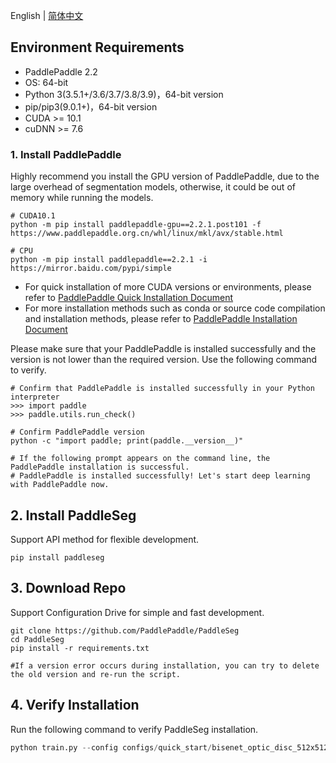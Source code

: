 English | [简体中文](install_cn.md)


## Environment Requirements

- PaddlePaddle 2.2
- OS: 64-bit
- Python 3(3.5.1+/3.6/3.7/3.8/3.9)，64-bit version
- pip/pip3(9.0.1+)，64-bit version 
- CUDA >= 10.1 
- cuDNN >= 7.6 


### 1. Install PaddlePaddle

Highly recommend you install the GPU version of PaddlePaddle, due to the large overhead of segmentation models, otherwise, it could be out of memory while running the models.

```
# CUDA10.1
python -m pip install paddlepaddle-gpu==2.2.1.post101 -f https://www.paddlepaddle.org.cn/whl/linux/mkl/avx/stable.html

# CPU
python -m pip install paddlepaddle==2.2.1 -i https://mirror.baidu.com/pypi/simple
```
- For quick installation of more CUDA versions or environments, please refer to [PaddlePaddle Quick Installation Document](https://www.paddlepaddle.org.cn/install/quick)
- For more installation methods such as conda or source code compilation and installation methods, please refer to [PaddlePaddle Installation Document](https://www.paddlepaddle.org.cn/documentation/docs/zh/install/index_en.html)

Please make sure that your PaddlePaddle is installed successfully and the version is not lower than the required version. Use the following command to verify.

```
# Confirm that PaddlePaddle is installed successfully in your Python interpreter
>>> import paddle
>>> paddle.utils.run_check()

# Confirm PaddlePaddle version
python -c "import paddle; print(paddle.__version__)"

# If the following prompt appears on the command line, the PaddlePaddle installation is successful.
# PaddlePaddle is installed successfully! Let's start deep learning with PaddlePaddle now.
```



## 2. Install PaddleSeg
Support API method for flexible development.
```
pip install paddleseg
```

## 3. Download Repo
Support Configuration Drive for simple and fast development.

```
git clone https://github.com/PaddlePaddle/PaddleSeg
cd PaddleSeg
pip install -r requirements.txt

#If a version error occurs during installation, you can try to delete the old version and re-run the script.
```
## 4. Verify Installation

Run the following command to verify PaddleSeg installation.
```python
python train.py --config configs/quick_start/bisenet_optic_disc_512x512_1k.yml
```
